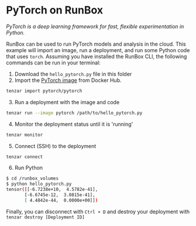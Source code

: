 # PyTorch on RunBox

_PyTorch is a deep learning framework for fast, flexible experimentation in Python._

RunBox can be used to run PyTorch models and analysis in the cloud. This example will import an image, run a deployment, and run some Python code that uses `torch`. Assuming you have installed the RunBox CLI, the following commands can be run in your terminal:

1. Download the `hello_pytorch.py` file in this folder
2. Import the [PyTorch image](https://hub.docker.com/r/pytorch/pytorch/) from Docker Hub.

```bash
tenzar import pytorch/pytorch
```

3. Run a deployment with the image and code

```bash
tenzar run --image pytorch /path/to/hello_pytorch.py
```

4. Monitor the deployment status until it is 'running'

```bash
tenzar monitor
```

5. Connect (SSH) to the deployment

```bash
tenzar connect
```

6. Run Python

```bash
$ cd /runbox_volumes
$ python hello_pytorch.py
tensor([[-6.7238e+10,  4.5782e-41],
       [-6.6745e-12,  3.0815e-41],
       [ 4.4842e-44,  0.0000e+00]])
```

Finally, you can disconnect with `Ctrl + D` and destroy your deployment with `tenzar destroy [Deployment ID]`
